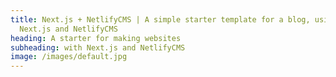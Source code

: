 ```yaml
---
title: Next.js + NetlifyCMS | A simple starter template for a blog, using
  Next.js and NetlifyCMS
heading: A starter for making websites
subheading: with Next.js and NetlifyCMS
image: /images/default.jpg
---
```

